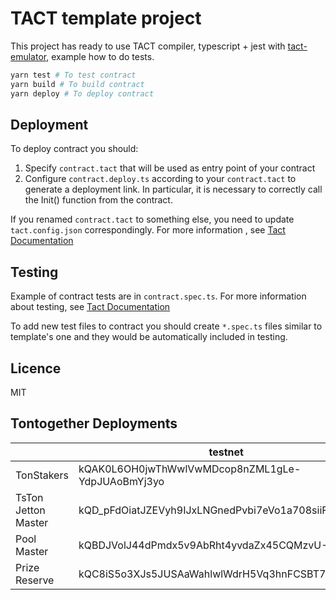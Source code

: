# TACT template project

This project has ready to use TACT compiler, typescript + jest with [tact-emulator](https://github.com/tact-lang/tact-emulator), example how to do tests.

```bash
yarn test # To test contract
yarn build # To build contract
yarn deploy # To deploy contract
```
## Deployment

To deploy contract you should:

1) Specify `contract.tact` that will be used as entry point of your contract
2) Configure `contract.deploy.ts` according to your `contract.tact` to generate a deployment link. In particular, it is necessary to correctly call the Init() function from the contract.

If you renamed `contract.tact` to something else, you need to update `tact.config.json` correspondingly. For more information , see [Tact Documentation](https://docs.tact-lang.org/language/guides/config)
## Testing

Example of contract tests are in `contract.spec.ts`. For more information about testing, see [Tact Documentation](https://docs.tact-lang.org/language/guides/debug)

To add new test files to contract you should create `*.spec.ts` files similar to template's one and they would be automatically included in testing.

## Licence

MIT

## Tontogether Deployments

||testnet|mainnet|
|-|-|-|
|TonStakers|kQAK0L6OH0jwThWwlVwMDcop8nZML1gLe-YdpJUAoBmYj3yo|-|
|TsTon Jetton Master|kQD_pFdOiatJZEVyh9IJxLNGnedPvbi7eVo1a708siiFMsgk|-|
|Pool Master|kQBDJVolJ44dPmdx5v9AbRht4yvdaZx45CQMzvU-71HieSlt|-|
|Prize Reserve|kQC8iS5o3XJs5JUSAaWahlwlWdrH5Vq3hnFCSBT7gzSl4iMW|-|
